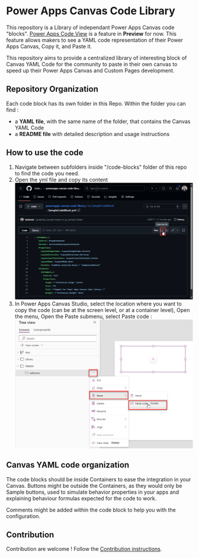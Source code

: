 # Power Apps Canvas Code Library
This repository is a Library of independant Power Apps Canvas code "blocks". [Power Apps Code View](https://learn.microsoft.com/en-us/power-apps/maker/canvas-apps/code-view) is a feature in **Preview** for now.
This feature allows makers to see a YAML code representation of their Power Apps Canvas, Copy it, and Paste it.

This repository aims to provide a centralized library of interesting block of Canvas YAML Code for the community to paste in their own canvas to speed up their Power Apps Canvas and Custom Pages development. 

## Repository Organization
Each code block has its own folder in this Repo. Within the folder you can find :
- a **YAML file**, with the same name of the folder, that contains the Canvas YAML Code
- a **README file** with detailed description and usage instructions

## How to use the code
1. Navigate between subfolders inside "/code-blocks" folder of this repo to find the code you need.
2. Open the yml file and copy its content
![Copy YAML From GitHub Repo](/.github/assets/copyYmlFromGitHub.png)
3. In Power Apps Canvas Studio, select the location where you want to copy the code (can be at the screen level, or at a container level), Open the menu, Open the Paste submenu, select Paste code :
![Paste YAML in Canvas Studio](/.github/assets/pasteYmlInStudio.png)

## Canvas YAML code organization
The code blocks should be inside Containers to ease the integration in your Canvas. 
Buttons might be outside the Containers, as they would only be Sample buttons, used to simulate behavior properties in your apps and explaining behaviour formulas expected for the code to work.

Comments might be added within the code block to help you with the configuration.

## Contribution
Contribution are welcome ! Follow the [Contribution instructions](/CONTRIBUTING.md).